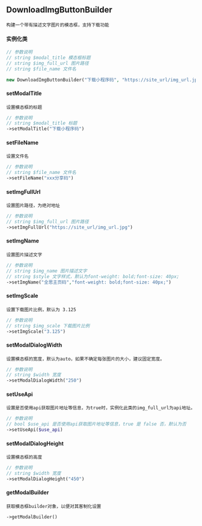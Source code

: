 ## DownloadImgButtonBuilder
```text
构建一个带有描述文字图片的模态框，支持下载功能
```

#### 实例化类
```php
// 参数说明
// string $modal_title 模态框标题
// string $img_full_url 图片路径
// string $file_name 文件名

new DownloadImgButtonBuilder("下载小程序码", "https://site_url/img_url.jpg", "xxx分享码");
```

#### setModalTitle
```text
设置模态框的标题
```
```php
// 参数说明
// string $modal_title 标题
->setModalTitle("下载小程序码")
```

#### setFileName
```text
设置文件名
```
```php
// 参数说明
// string $file_name 文件名
->setFileName("xxx分享码")
```

#### setImgFullUrl
```text
设置图片路径，为绝对地址
```
```php
// 参数说明
// string $img_full_url 图片路径
->setImgFullUrl("https://site_url/img_url.jpg")
```

#### setImgName
```text
设置图片描述文字
```
```php
// 参数说明
// string $img_name 图片描述文字
// string $style 文字样式，默认为font-weight: bold;font-size: 40px;
->setImgName("全思主页码","font-weight: bold;font-size: 40px;")
```

#### setImgScale
```text
设置下载图片比例，默认为 3.125
```
```php
// 参数说明
// string $img_scale 下载图片比例
->setImgScale("3.125")
```

#### setModalDialogWidth
```text
设置模态框的宽度，默认为auto，如果不确定每张图片的大小，建议固定宽度。
```
```php
// 参数说明
// string $width 宽度
->setModalDialogWidth("250")
```

#### setUseApi
```text
设置是否使用api获取图片地址等信息，为true时，实例化此类的img_full_url为api地址。
```
```php
// 参数说明
// bool $use_api 是否使用api获取图片地址等信息，true 是 false 否，默认为否
->setUseApi($use_api)
```

#### setModalDialogHeight
```text
设置模态框的高度
```
```php
// 参数说明
// string $width 宽度
->setModalDialogHeight("450")
```

#### getModalBuilder
```text
获取模态框builder对象，以便对其客制化设置
```
```php
->getModalBuilder()
```